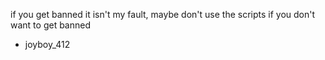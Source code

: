 if you get banned it isn't my fault, maybe don't use the scripts if you don't want to get banned 

- joyboy_412
